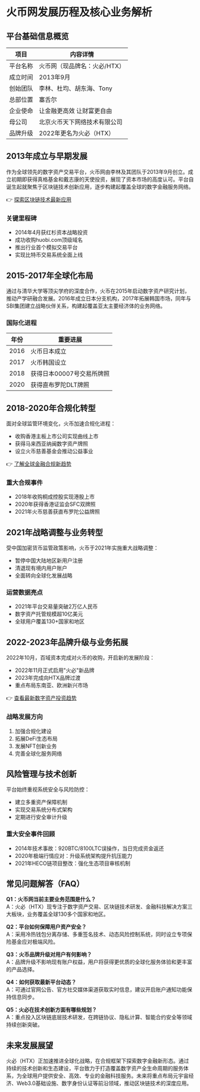 # 火币网发展历程及核心业务解析

## 平台基础信息概览

| 项目        | 内容详情                      |
|-------------|-----------------------------|
| 平台名称    | 火币网（现品牌名：火必/HTX） |
| 成立时间    | 2013年9月                   |
| 创始团队    | 李林、杜均、胡东海、Tony      |
| 总部位置    | 塞舌尔                      |
| 企业使命    | 让金融更高效 让财富更自由     |
| 母公司      | 北京火币天下网络技术有限公司  |
| 品牌升级    | 2022年更名为火必（HTX）      |

## 2013年成立与早期发展
作为全球领先的数字资产交易平台，火币网由李林及其团队于2013年9月创立。成立初期即获得真格基金和戴志康的天使投资，展现了资本市场的高度认可。平台自诞生起就聚焦于区块链技术创新应用，逐步构建起覆盖全球的数字金融服务网络。

👉 [探索区块链技术最新应用](https://bit.ly/okx_welcome)

### 关键里程碑
- 2014年4月获红杉资本战略投资
- 成功收购huobi.com顶级域名
- 推出行业首个模拟交易平台
- 实现比特币交易系统全面上线

## 2015-2017年全球化布局
通过与清华大学等顶尖学府的深度合作，火币在2015年启动数字资产研究计划，推动产学研融合发展。2016年成立日本分支机构，2017年拓展韩国市场，同年与SBI集团建立战略伙伴关系，构建起覆盖亚太主要经济体的业务网络。

### 国际化进程
| 年份 | 重要进展                          |
|------|---------------------------------|
| 2016 | 火币日本成立                      |
| 2017 | 火币韩国设立                      |
| 2018 | 获得日本00007号交易所牌照         |
| 2020 | 获得直布罗陀DLT牌照               |

## 2018-2020年合规化转型
面对全球监管环境变化，火币加速合规化进程：
- 收购香港主板上市公司实现曲线上市
- 获得马来西亚纳闽数字资产牌照
- 设立火币慈善基金会推动公益事业

👉 [了解全球金融合规新趋势](https://bit.ly/okx_welcome)

### 重大合规事件
- 2018年收购桐成控股实现港股上市
- 2020年获得香港证监会SFC双牌照
- 2021年火币慈善获直布罗陀公益牌照

## 2021年战略调整与业务转型
受中国加密货币监管政策影响，火币于2021年实施重大战略调整：
- 暂停中国大陆地区新用户注册
- 清退现有境内用户账户
- 全面转向全球化发展战略

### 运营数据亮点
- 2021年平台交易量突破2万亿人民币
- 数字资产托管规模超10亿美元
- 全球用户覆盖130+国家和地区

## 2022-2023年品牌升级与业务拓展
2022年10月，百域资本完成对火币的收购，开启新的发展阶段：
- 2022年11月正式启用"火必"新品牌
- 2023年完成向HTX品牌过渡
- 重点布局东南亚、欧洲新兴市场

👉 [查看最新数字资产投资趋势](https://bit.ly/okx_welcome)

### 战略发展方向
1. 加强合规化建设
2. 拓展DeFi生态布局
3. 发展NFT创新业务
4. 完善全球化服务网络

## 风险管理与技术创新
平台始终重视系统安全与风险防控：
- 建立多重资产保障机制
- 实现交易系统分布式架构
- 定期进行安全审计升级

### 重大安全事件回顾
- 2014年技术事故：920BTC/8100LTC误操作，当日完成资金返还
- 2020年极端行情应对：升级系统架构提升抗压能力
- 2021年HECO链项目整改：强化生态项目审核机制

## 常见问题解答（FAQ）

**Q1：火币网当前主要业务范围是什么？**  
A：火必（HTX）现专注于数字资产交易、区块链技术研发、金融科技解决方案三大板块，业务覆盖全球130多个国家和地区。

**Q2：平台如何保障用户资产安全？**  
A：采用冷热钱包分离存储、多重签名技术、动态风险控制系统，同时设立专项保险基金应对极端风险。

**Q3：火币品牌升级对用户有何影响？**  
A：品牌升级不影响现有账户权益，用户将获得更优质的全球化服务体验和更丰富的产品选择。

**Q4：如何获取最新平台动态？**  
A：可通过官网公告、官方社交媒体渠道获取实时信息，建议开启账户通知功能保持信息同步。

**Q5：火必在技术创新方面有哪些规划？**  
A：重点投入区块链底层技术研发，在跨链协议、隐私计算、智能合约安全等领域持续创新突破。

## 未来发展展望
火必（HTX）正加速推进全球化战略，在合规框架下探索数字金融新形态。通过持续的技术创新和生态建设，平台致力于打造覆盖数字资产全生命周期的服务体系，为全球用户提供安全、高效、专业的金融科技服务。未来将重点布局元宇宙经济、Web3.0基础设施、数字身份认证等前沿领域，推动区块链技术的深度应用。